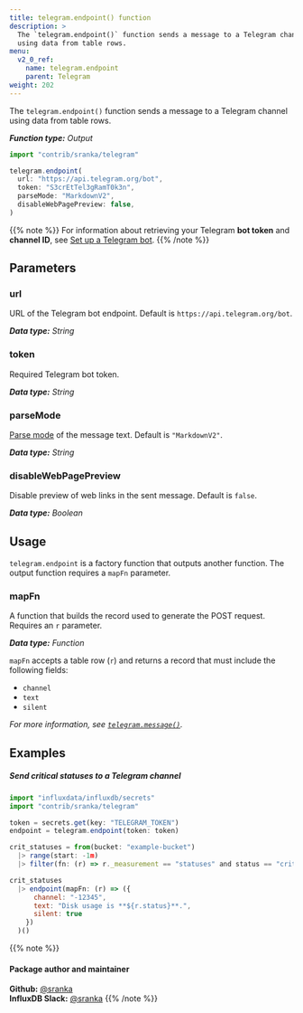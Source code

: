 ```yaml
---
title: telegram.endpoint() function
description: >
  The `telegram.endpoint()` function sends a message to a Telegram channel
  using data from table rows.
menu:
  v2_0_ref:
    name: telegram.endpoint
    parent: Telegram
weight: 202
---
```


The `telegram.endpoint()` function sends a message to a Telegram channel
using data from table rows.

_**Function type:** Output_

```js
import "contrib/sranka/telegram"

telegram.endpoint(
  url: "https://api.telegram.org/bot",
  token: "S3crEtTel3gRamT0k3n",
  parseMode: "MarkdownV2",
  disableWebPagePreview: false,
)
```

{{% note %}}
For information about retrieving your Telegram **bot token** and **channel ID**,
see [Set up a Telegram bot](/v2.0/reference/flux/stdlib/contrib/telegram/#set-up-a-telegram-bot).
{{% /note %}}

## Parameters

### url
URL of the Telegram bot endpoint.
Default is `https://api.telegram.org/bot`.

_**Data type:** String_

### token
<span class="req">Required</span>
Telegram bot token.

_**Data type:** String_

### parseMode
[Parse mode](https://core.telegram.org/bots/api#formatting-options) of the message text.
Default is `"MarkdownV2"`.

_**Data type:** String_

### disableWebPagePreview
Disable preview of web links in the sent message.
Default is `false`.

_**Data type:** Boolean_

## Usage
`telegram.endpoint` is a factory function that outputs another function.
The output function requires a `mapFn` parameter.

### mapFn
A function that builds the record used to generate the POST request.
Requires an `r` parameter.

_**Data type:** Function_

`mapFn` accepts a table row (`r`) and returns a record that must include the
following fields:

- `channel`
- `text`
- `silent`

_For more information, see [`telegram.message()`](/v2.0/reference/flux/stdlib/contrib/telegram/message/)._

## Examples

##### Send critical statuses to a Telegram channel
```js
import "influxdata/influxdb/secrets"
import "contrib/sranka/telegram"

token = secrets.get(key: "TELEGRAM_TOKEN")
endpoint = telegram.endpoint(token: token)

crit_statuses = from(bucket: "example-bucket")
  |> range(start: -1m)
  |> filter(fn: (r) => r._measurement == "statuses" and status == "crit")

crit_statuses
  |> endpoint(mapFn: (r) => ({
      channel: "-12345",
      text: "Disk usage is **${r.status}**.",
      silent: true
    })
  )()
```

{{% note %}}
#### Package author and maintainer
**Github:** [@sranka](https://github.com/sranka)  
**InfluxDB Slack:** [@sranka](https://influxdata.com/slack)
{{% /note %}}
